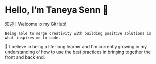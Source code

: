 # Hello, I’m Taneya Senn 👋 

 欢迎！Welcome to my GitHub! 
 
 ``Being able to merge creativity with building positive solutions is what inspires me to code.``

🌱 I believe in being a life-long learner and I'm currently growing in my understanding of how to use the best practices in bringing together the front and back end.
